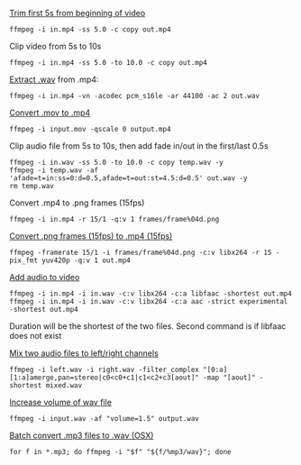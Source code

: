 [Trim first 5s from beginning of video](https://trac.ffmpeg.org/wiki/Seeking#Cuttingsmallsections)

```
ffmpeg -i in.mp4 -ss 5.0 -c copy out.mp4
```

Clip video from 5s to 10s

```
ffmpeg -i in.mp4 -ss 5.0 -to 10.0 -c copy out.mp4
```

[Extract .wav](http://superuser.com/a/791874) from .mp4:

 ```
 ffmpeg -i in.mp4 -vn -acodec pcm_s16le -ar 44100 -ac 2 out.wav
 ```

[Convert .mov to .mp4](http://stackoverflow.com/questions/12026381/ffmpeg-converting-mov-files-to-mp4)

```
ffmpeg -i input.mov -qscale 0 output.mp4
```

Clip audio file from 5s to 10s, then add fade in/out in the first/last 0.5s

```
ffmpeg -i in.wav -ss 5.0 -to 10.0 -c copy temp.wav -y
ffmpeg -i temp.wav -af 'afade=t=in:ss=0:d=0.5,afade=t=out:st=4.5:d=0.5' out.wav -y
rm temp.wav
```

Convert .mp4 to .png frames (15fps)

```
ffmpeg -i in.mp4 -r 15/1 -q:v 1 frames/frame%04d.png
```

[Convert .png frames (15fps) to .mp4 (15fps)](https://trac.ffmpeg.org/wiki/Create%20a%20video%20slideshow%20from%20images)

```
ffmpeg -framerate 15/1 -i frames/frame%04d.png -c:v libx264 -r 15 -pix_fmt yuv420p -q:v 1 out.mp4
```

[Add audio to video](http://stackoverflow.com/questions/11779490/how-to-add-a-new-audio-not-mixing-into-a-video-using-ffmpeg)

```
ffmpeg -i in.mp4 -i in.wav -c:v libx264 -c:a libfaac -shortest out.mp4
ffmpeg -i in.mp4 -i in.wav -c:v libx264 -c:a aac -strict experimental -shortest out.mp4
```

Duration will be the shortest of the two files. Second command is if libfaac does not exist

[Mix two audio files to left/right channels](https://trac.ffmpeg.org/wiki/AudioChannelManipulation#a2stereostereo)

```
ffmpeg -i left.wav -i right.wav -filter_complex "[0:a][1:a]amerge,pan=stereo|c0<c0+c1|c1<c2+c3[aout]" -map "[aout]" -shortest mixed.wav
```

[Increase volume of wav file](https://trac.ffmpeg.org/wiki/How%20to%20change%20audio%20volume%20up-down%20with%20FFmpeg)

```
ffmpeg -i input.wav -af "volume=1.5" output.wav
```

[Batch convert .mp3 files to .wav (OSX)](https://superuser.com/questions/373889/batch-convert-wav-to-mp3-and-ogg)

```
for f in *.mp3; do ffmpeg -i "$f" "${f/%mp3/wav}"; done
```
